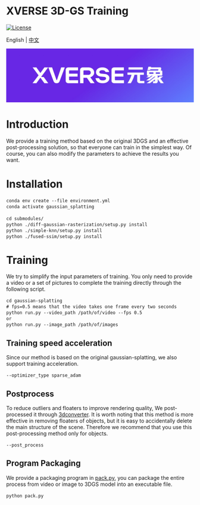 # XVERSE 3D-GS Training

<a href="./LICENSE">
        <img alt="License" src="https://img.shields.io/badge/License-Apache_2.0-blue.svg"></a>

English | [中文](./README_CN.md)

[
  <img src="../UEPlugin//Media/image/XVERSE.jpg" width="600" />
](http://xverse.cn/)


# Introduction
We provide a training method based on the original 3DGS and an effective post-processing solution, so that everyone can train in the simplest way. Of course, you can also modify the parameters to achieve the results you want.

# Installation
```shell
conda env create --file environment.yml
conda activate gaussian_splatting

cd submodules/
python ./diff-gaussian-rasterization/setup.py install
python ./simple-knn/setup.py install
python ./fused-ssim/setup.py install
```

# Training
We try to simplify the input parameters of training. You only need to provide a video or a set of pictures to complete the training directly through the following script.
```shell
cd gaussian-splatting
# fps=0.5 means that the video takes one frame every two seconds
python run.py --video_path /path/of/video --fps 0.5
or
python run.py --image_path /path/of/images

```
## Training speed acceleration
Since our method is based on the original gaussian-splatting, we also support training acceleration.
```shell
--optimizer_type sparse_adam
```

## Postprocess
To reduce outliers and floaters to improve rendering quality, We post-processed it through [3dconverter](https://github.com/francescofugazzi/3dgsconverter.git). It is worth noting that this method is more effective in removing floaters of objects, but it is easy to accidentally delete the main structure of the scene. Therefore we recommend that you use this post-processing method only for objects.
```shell
--post_process
```

## Program Packaging
We provide a packaging program in [pack.py](gaussian-splatting/pack.py), you can package the entire process from video or image to 3DGS model into an executable file.
```shell
python pack.py
```
